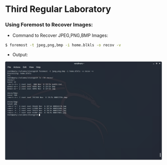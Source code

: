 # Third Regular Laboratory

### Using Foremost to Recover Images:

- Command to Recover JPEG,PNG,BMP Images:
```sh
$ foremost -t jpeg,png,bmp -i home.blkls -o recov -v
```

- Output:

![Foremost Output](./Pictures/Foremost.png)

